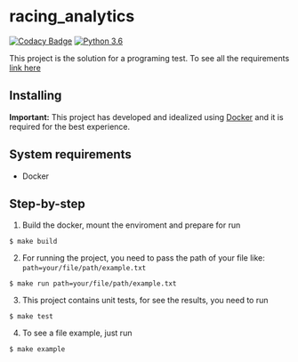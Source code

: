 # racing_analytics

[![Codacy Badge](https://api.codacy.com/project/badge/Grade/cc7e2af47c7c4e41a8354a069179e65a)](https://app.codacy.com/app/zetavares.rib/racing_analytics?utm_source=github.com&utm_medium=referral&utm_content=guilhermetavares/racing_analytics&utm_campaign=Badge_Grade_Dashboard)
[![Python 3.6](https://img.shields.io/badge/python-3.6-blue.svg)](https://www.python.org/downloads/release/python-360/)

This project is the solution for a programing test.
To see all the requirements [link here](https://github.com/Gympass/interview-test/blob/master/README.md)

## Installing

**Important:** This project has developed and idealized using [Docker](https://github.com/Gympass/interview-test/blob/master/README.md) and it is required for the best experience.

## System requirements
* Docker

## Step-by-step

1.  Build the docker, mount the enviroment and prepare for run
```
$ make build
```

2.  For running the project, you need to pass the path of your file like: `path=your/file/path/example.txt`
```
$ make run path=your/file/path/example.txt
```

3.  This project contains unit tests, for see the results, you need to run
```
$ make test
```

4. To see a file example, just run
```
$ make example
```
